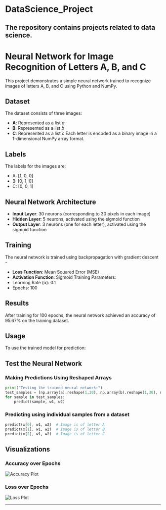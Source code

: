 # DataScience_Project
 The repository contains projects related to data science.
---
# Neural Network for Image Recognition of Letters A, B, and C
This project demonstrates a simple neural network trained to recognize images of letters A, B, and C using Python and NumPy.
## Dataset
The dataset consists of three images: 
- **A**: Represented as a list *a*
- **B**: Represented as a list *b*
- **C**: Represented as a list *c*
Each letter is encoded as a binary image in a 1-dimensional NumPy array format.
## Labels
The labels for the images are:
- A: [1, 0, 0]
- B: [0, 1, 0]
- C: [0, 0, 1]
## Neural Network Architecture
- **Input Layer**: 30 neurons (corresponding to 30 pixels in each image)
- **Hidden Layer**: 5 neurons, activated using the sigmoid function
- **Output Layer**: 3 neurons (one for each letter), activated using the sigmoid function
## Training
The neural network is trained using backpropagation with gradient descent -
- **Loss Function**: Mean Squared Error (MSE)
- **Activation Function**: Sigmoid
Training Parameters:
- Learning Rate (α): 0.1
- Epochs: 100
## Results
After training for 100 epochs, the neural network achieved an accuracy of 95.67% on the training dataset.
## Usage
To use the trained model for prediction:
## **Test the Neural Network**
### **Making Predictions Using Reshaped Arrays**
```python
print("Testing the trained neural network:")
test_samples = [np.array(a).reshape(1,30), np.array(b).reshape(1,30), np.array(c).reshape(1,30)]
for sample in test_samples:
    predict(sample, w1, w2)
```
### **Predicting using individual samples from a dataset**
```python
predict(x[0], w1, w2)  # Image is of letter A
predict(x[1], w1, w2)  # Image is of letter B
predict(x[2], w1, w2)  # Image is of letter C
```
## Visualizations

### Accuracy over Epochs
![Accuracy Plot](https://github.com/user-attachments/assets/57920e45-5a5c-444d-825b-7e8b0cfb0c36)

### Loss over Epochs
![Loss Plot](https://github.com/user-attachments/assets/81d040c9-c415-4f16-a537-8c5520c2bf09)

---


